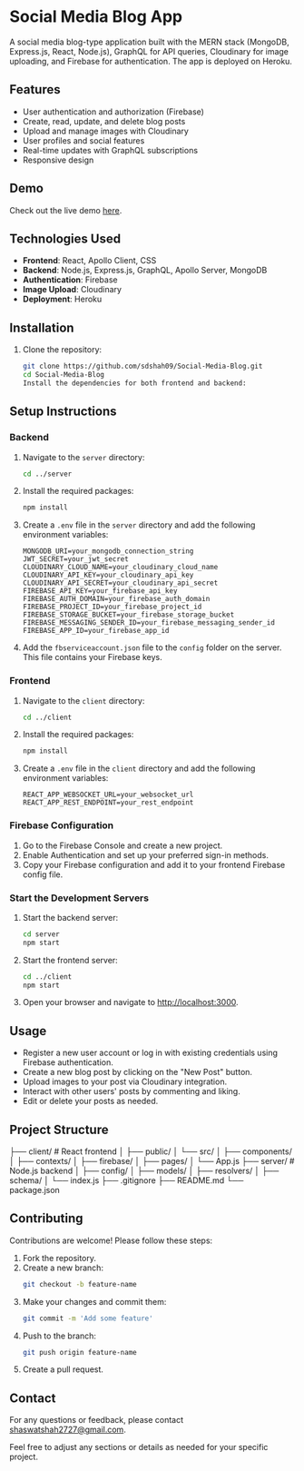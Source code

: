 # Social Media Blog App 

A social media blog-type application built with the MERN stack (MongoDB, Express.js, React, Node.js), GraphQL for API queries, Cloudinary for image uploading, and Firebase for authentication. The app is deployed on Heroku.

## Features

- User authentication and authorization (Firebase)
- Create, read, update, and delete blog posts
- Upload and manage images with Cloudinary
- User profiles and social features
- Real-time updates with GraphQL subscriptions
- Responsive design

## Demo

Check out the live demo [here](https://gql-client-55882c1fa0c4.herokuapp.com/).

## Technologies Used

- **Frontend**: React, Apollo Client, CSS
- **Backend**: Node.js, Express.js, GraphQL, Apollo Server, MongoDB
- **Authentication**: Firebase
- **Image Upload**: Cloudinary
- **Deployment**: Heroku

## Installation

1. Clone the repository:

   ```bash
   git clone https://github.com/sdshah09/Social-Media-Blog.git
   cd Social-Media-Blog
   Install the dependencies for both frontend and backend:
   ```

## Setup Instructions

### Backend

1. Navigate to the `server` directory:
    ```bash
    cd ../server
    ```

2. Install the required packages:
    ```bash
    npm install
    ```

3. Create a `.env` file in the `server` directory and add the following environment variables:
    ```env
    MONGODB_URI=your_mongodb_connection_string
    JWT_SECRET=your_jwt_secret
    CLOUDINARY_CLOUD_NAME=your_cloudinary_cloud_name
    CLOUDINARY_API_KEY=your_cloudinary_api_key
    CLOUDINARY_API_SECRET=your_cloudinary_api_secret
    FIREBASE_API_KEY=your_firebase_api_key
    FIREBASE_AUTH_DOMAIN=your_firebase_auth_domain
    FIREBASE_PROJECT_ID=your_firebase_project_id
    FIREBASE_STORAGE_BUCKET=your_firebase_storage_bucket
    FIREBASE_MESSAGING_SENDER_ID=your_firebase_messaging_sender_id
    FIREBASE_APP_ID=your_firebase_app_id
    ```

4. Add the `fbserviceaccount.json` file to the `config` folder on the server. This file contains your Firebase keys.

### Frontend

1. Navigate to the `client` directory:
    ```bash
    cd ../client
    ```

2. Install the required packages:
    ```bash
    npm install
    ```

3. Create a `.env` file in the `client` directory and add the following environment variables:
    ```env
    REACT_APP_WEBSOCKET_URL=your_websocket_url
    REACT_APP_REST_ENDPOINT=your_rest_endpoint
    ```

### Firebase Configuration

1. Go to the Firebase Console and create a new project.
2. Enable Authentication and set up your preferred sign-in methods.
3. Copy your Firebase configuration and add it to your frontend Firebase config file.

### Start the Development Servers

1. Start the backend server:
    ```bash
    cd server
    npm start
    ```

2. Start the frontend server:
    ```bash
    cd ../client
    npm start
    ```

3. Open your browser and navigate to [http://localhost:3000](http://localhost:3000).

## Usage

- Register a new user account or log in with existing credentials using Firebase authentication.
- Create a new blog post by clicking on the "New Post" button.
- Upload images to your post via Cloudinary integration.
- Interact with other users' posts by commenting and liking.
- Edit or delete your posts as needed.

## Project Structure

├── client/ # React frontend
│ ├── public/
│ └── src/
│ ├── components/
│ ├── contexts/
│ ├── firebase/
│ ├── pages/
│ └── App.js
├── server/ # Node.js backend
│ ├── config/
│ ├── models/
│ ├── resolvers/
│ ├── schema/
│ └── index.js
├── .gitignore
├── README.md
└── package.json



## Contributing

Contributions are welcome! Please follow these steps:

1. Fork the repository.
2. Create a new branch:
    ```bash
    git checkout -b feature-name
    ```
3. Make your changes and commit them:
    ```bash
    git commit -m 'Add some feature'
    ```
4. Push to the branch:
    ```bash
    git push origin feature-name
    ```
5. Create a pull request.

## Contact

For any questions or feedback, please contact [shaswatshah2727@gmail.com](mailto:shaswatshah2727@gmail.com).

Feel free to adjust any sections or details as needed for your specific project.
